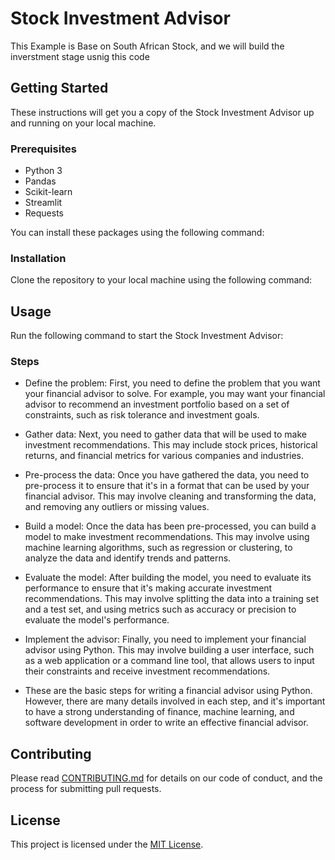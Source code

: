 # Stock Investment Advisor

This Example is Base on South African Stock, and we will build the inverstment stage usnig this code

## Getting Started
These instructions will get you a copy of the Stock Investment Advisor up and running on your local machine.

### Prerequisites
- Python 3
- Pandas
- Scikit-learn
- Streamlit
- Requests

You can install these packages using the following command:

### Installation

Clone the repository to your local machine using the following command:


## Usage

Run the following command to start the Stock Investment Advisor:



### Steps

- Define the problem: First, you need to define the problem that you want your financial advisor to solve. For example, you may want your financial advisor to recommend an investment portfolio based on a set of constraints, such as risk tolerance and investment goals.

- Gather data: Next, you need to gather data that will be used to make investment recommendations. This may include stock prices, historical returns, and financial metrics for various companies and industries.

- Pre-process the data: Once you have gathered the data, you need to pre-process it to ensure that it's in a format that can be used by your financial advisor. This may involve cleaning and transforming the data, and removing any outliers or missing values.

- Build a model: Once the data has been pre-processed, you can build a model to make investment recommendations. This may involve using machine learning algorithms, such as regression or clustering, to analyze the data and identify trends and patterns.

- Evaluate the model: After building the model, you need to evaluate its performance to ensure that it's making accurate investment recommendations. This may involve splitting the data into a training set and a test set, and using metrics such as accuracy or precision to evaluate the model's performance.

- Implement the advisor: Finally, you need to implement your financial advisor using Python. This may involve building a user interface, such as a web application or a command line tool, that allows users to input their constraints and receive investment recommendations.

- These are the basic steps for writing a financial advisor using Python. However, there are many details involved in each step, and it's important to have a strong understanding of finance, machine learning, and software development in order to write an effective financial advisor.



## Contributing

Please read [CONTRIBUTING.md](https://github.com/your-username/stock-investment-advisor/blob/master/CONTRIBUTING.md) for details on our code of conduct, and the process for submitting pull requests.

## License

This project is licensed under the [MIT License](https://github.com/your-username/stock-investment-advisor/blob/master/LICENSE).
